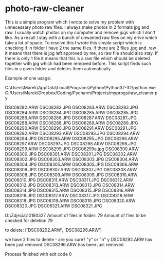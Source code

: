 # photo-raw-cleaner

This is a simple program which I wrote to solve my problem with unnecessary photo raw files.
I always make photos in 2 formats jpg and raw. I usually watch photos on my computer and remove jpgs which I don't like.
As a result I stay with a bunch of unwanted raw files on my drive which take a lot of space.
To resolve this I wrote this simple script which is checking if in folder I have 2 the same files.
If there are 2 files .jpg and .raw it means that there is jpg left approved by me, so raw file should also stay.
If there is only 1 file it means that this is a raw file which should be deleted together with jpg which had been removed before.
This script finds such files in a given folder and deletes them automatically.



Example of one usage:

C:\Users\Marek\AppData\Local\Programs\Python\Python37-32\python.exe C:/Users/Marek/Dropbox/Coding/Pycharm/Projects/myprogs/raw_cleaner.py

DSC08282.ARW
DSC08282.JPG
DSC08283.ARW
DSC08283.JPG
DSC08284.ARW
DSC08284.JPG
DSC08285.ARW
DSC08285.JPG
DSC08286.ARW
DSC08286.JPG
DSC08287.ARW
DSC08287.JPG
DSC08288.ARW
DSC08288.JPG
DSC08289.ARW
DSC08289.JPG
DSC08290.ARW
DSC08290.JPG
DSC08291.ARW
DSC08291.JPG
DSC08292.ARW
DSC08293.ARW
DSC08293.JPG
DSC08294.ARW
DSC08294.JPG
DSC08295.ARW
DSC08295.JPG
DSC08296.ARW
DSC08297.ARW
DSC08297.JPG
DSC08298.ARW
DSC08298.JPG
DSC08299.ARW
DSC08299.JPG
DSC08299a.jpg
DSC08300.ARW
DSC08300.JPG
DSC08301.ARW
DSC08301.JPG
DSC08302.ARW
DSC08302.JPG
DSC08303.ARW
DSC08303.JPG
DSC08304.ARW
DSC08304.JPG
DSC08305.ARW
DSC08305.JPG
DSC08306.ARW
DSC08306.JPG
DSC08307.ARW
DSC08307.JPG
DSC08308.ARW
DSC08308.JPG
DSC08309.ARW
DSC08309.JPG
DSC08310.ARW
DSC08310.JPG
DSC08311.ARW
DSC08311.JPG
DSC08312.ARW
DSC08312.JPG
DSC08313.ARW
DSC08313.JPG
DSC08314.ARW
DSC08314.JPG
DSC08315.ARW
DSC08315.JPG
DSC08316.ARW
DSC08316.JPG
DSC08317.ARW
DSC08317.JPG
DSC08318.ARW
DSC08318.JPG
DSC08319.ARW
DSC08319.JPG
DSC08320.ARW
DSC08320.JPG
DSC08321.ARW
DSC08321.JPG

D:\Zdjecia\10180327
Amount of files in folder: 79
Amount of files to be checked for deletion 79

to delete: ['DSC08292.ARW', 'DSC08296.ARW']

we have 2 files to delete - are you sure? "y" or "n" y
DSC08292.ARW has been just removed
DSC08296.ARW has been just removed

Process finished with exit code 0
